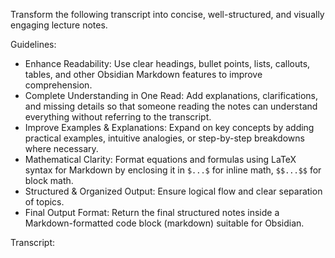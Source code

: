 Transform the following transcript into concise, well-structured, and visually engaging lecture notes.

Guidelines:

- Enhance Readability: Use clear headings, bullet points, lists, callouts, tables, and other Obsidian Markdown features to improve comprehension.
- Complete Understanding in One Read: Add explanations, clarifications, and missing details so that someone reading the notes can understand everything without referring to the transcript.
- Improve Examples & Explanations: Expand on key concepts by adding practical examples, intuitive analogies, or step-by-step breakdowns where necessary.
- Mathematical Clarity: Format equations and formulas using LaTeX syntax for Markdown by enclosing it in `$...$` for inline math, `$$...$$` for block math.
- Structured & Organized Output: Ensure logical flow and clear separation of topics.
- Final Output Format: Return the final structured notes inside a Markdown-formatted code block (markdown) suitable for Obsidian.

Transcript:
